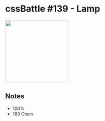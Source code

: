 # cssBattle #139 - Lamp

<img src="https://cssbattle.dev/targets/139@2x.png" width="200">

## Notes

- 100%
- 183 Chars
